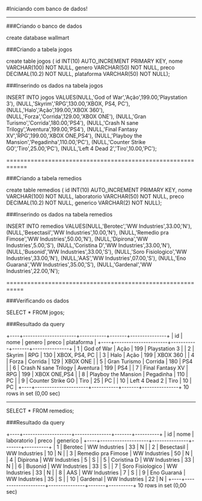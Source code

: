 #Iniciando com banco de dados!
______________________________

###Criando o banco de dados

create database wallmart

###Criando a tabela jogos

create table jogos (
	id INT(10) AUTO_INCREMENT PRIMARY KEY,
	nome VARCHAR(100) NOT NULL,
	genero VARCHAR(50) NOT NULL,
	preco DECIMAL(10.2) NOT NULL,
	plataforma VARCHAR(50) NOT NULL);

###Inserindo os dados na tabela jogos

INSERT INTO jogos VALUES(NULL,'God of War','Ação',199.00,'Playstation 3'),
(NULL,'Skyrim','RPG',130.00,'XBOX, PS4, PC'),
(NULL,'Halo','Ação',199.00,'XBOX 360'),
(NULL,'Forza','Corrida',129.00,'XBOX ONE'),
(NULL,'Gran Turismo','Corrida',180.00,'PS4'),
(NULL,'Crash N sane Trilogy','Aventura',199.00,'PS4'),
(NULL,'Final Fantasy XV','RPG',199.00,'XBOX ONE,PS4'),
(NULL,'Playboy the Mansion','Pegadinha',110.00,'PC'),
(NULL,'Counter Strike GO','Tiro',25.00,'PC'),
(NULL,'Left 4 Dead 2','Tiro',10.00,'PC');

============================================================

###Criando a tabela remedios

create table remedios (
	id INT(10) AUTO_INCREMENT PRIMARY KEY,
	nome VARCHAR(100) NOT NULL,
	laboratorio VARCHAR(50) NOT NULL,
	preco DECIMAL(10.2) NOT NULL,
	generico VARCHAR(2) NOT NULL);


###Inserindo os dados na tabela remedios

 INSERT INTO remedios  VALUES(NULL,'Berotec','WW Industries',33.00,'N'),
    (NULL,'Besectasil','WW Industries',10.00,'N'),
    (NULL,'Remedio pra Fimose','WW Industries',50.00,'N'),
    (NULL,'Dipirona','WW Industries',5.00,'S'),
    (NULL,'Coristina D','WW Industries',33.00,'N'),
    (NULL,'Busonid','WW Industries',33.00,'S'),
    (NULL,'Soro Fisiologico','WW Industries',33.00,'N'),
    (NULL,'AAS','WW Industries',07.00,'S'),
    (NULL,'Eno Guaraná','WW Industries',35.00,'S'),
    (NULL,'Gardenal','WW Industries',22.00,'N');


===========================================================

###Verificando os dados

SELECT * FROM jogos;

###Resultado da query

+----+----------------------+-----------+-------+---------------+
| id | nome                 | genero    | preco | plataforma    |
+----+----------------------+-----------+-------+---------------+
|  1 | God of War           | Ação      |   199 | Playstation 3 |
|  2 | Skyrim               | RPG       |   130 | XBOX, PS4, PC |
|  3 | Halo                 | Ação      |   199 | XBOX 360      |
|  4 | Forza                | Corrida   |   129 | XBOX ONE      |
|  5 | Gran Turismo         | Corrida   |   180 | PS4           |
|  6 | Crash N sane Trilogy | Aventura  |   199 | PS4           |
|  7 | Final Fantasy XV     | RPG       |   199 | XBOX ONE,PS4  |
|  8 | Playboy the Mansion  | Pegadinha |   110 | PC            |
|  9 | Counter Strike GO    | Tiro      |    25 | PC            |
| 10 | Left 4 Dead 2        | Tiro      |    10 | PC            |
+----+----------------------+-----------+-------+---------------+
10 rows in set (0,00 sec)

____________________________________________________________

SELECT * FROM remedios;

###Resultado da query

+----+--------------------+---------------+-------+----------+
| id | nome               | laboratorio   | preco | generico |
+----+--------------------+---------------+-------+----------+
|  1 | Berotec            | WW Industries |    33 | N        |
|  2 | Besectasil         | WW Industries |    10 | N        |
|  3 | Remedio pra Fimose | WW Industries |    50 | N        |
|  4 | Dipirona           | WW Industries |     5 | S        |
|  5 | Coristina D        | WW Industries |    33 | N        |
|  6 | Busonid            | WW Industries |    33 | S        |
|  7 | Soro Fisiologico   | WW Industries |    33 | N        |
|  8 | AAS                | WW Industries |     7 | S        |
|  9 | Eno Guaraná        | WW Industries |    35 | S        |
| 10 | Gardenal           | WW Industries |    22 | N        |
+----+--------------------+---------------+-------+----------+
10 rows in set (0,00 sec)